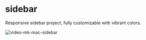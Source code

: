 # sidebar
Responsive sidebar project, fully customizable with vibrant colors.


![video-mk-mac-sidebar](https://github.com/YoungCeoOfSCZG/sidebar/assets/145061884/b5839c0f-6d9c-46f1-bcdc-f555b5bc5c83)
